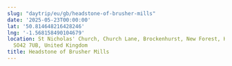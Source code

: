 ```yaml
---
slug: "daytrip/eu/gb/headstone-of-brusher-mills"
date: '2025-05-23T00:00:00'
lat: '50.814648216428246'
lng: '-1.568158490104679'
location: St Nicholas' Church, Church Lane, Brockenhurst, New Forest, Hampshire, England,
  SO42 7UB, United Kingdom
title: Headstone of Brusher Mills
---
```



